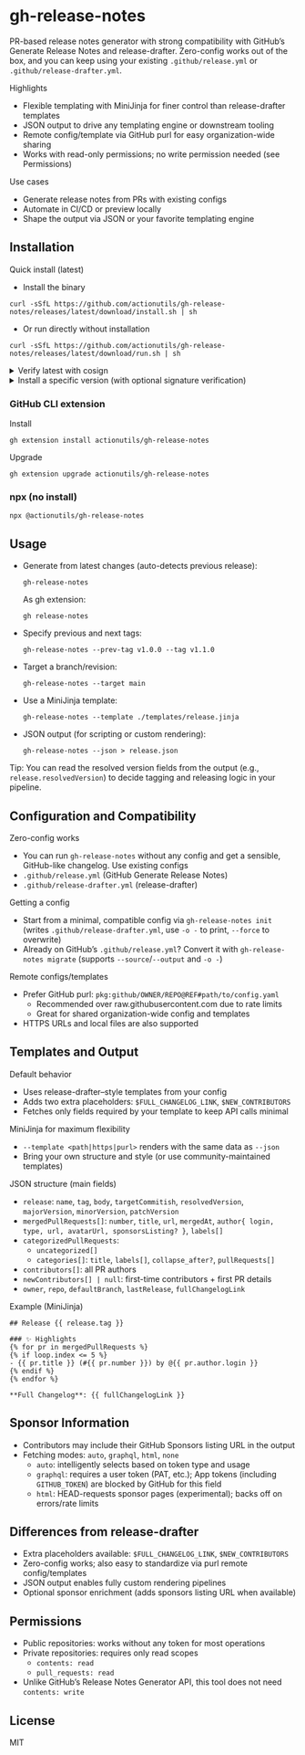 # gh-release-notes

PR-based release notes generator with strong compatibility with GitHub’s Generate Release Notes and release-drafter. Zero-config works out of the box, and you can keep using your existing `.github/release.yml` or `.github/release-drafter.yml`.

Highlights
- Flexible templating with MiniJinja for finer control than release-drafter templates
- JSON output to drive any templating engine or downstream tooling
- Remote config/template via GitHub purl for easy organization-wide sharing
- Works with read-only permissions; no write permission needed (see Permissions)

Use cases
- Generate release notes from PRs with existing configs
- Automate in CI/CD or preview locally
- Shape the output via JSON or your favorite templating engine

## Installation

Quick install (latest)
- Install the binary
```shell
curl -sSfL https://github.com/actionutils/gh-release-notes/releases/latest/download/install.sh | sh
```
- Or run directly without installation
```shell
curl -sSfL https://github.com/actionutils/gh-release-notes/releases/latest/download/run.sh | sh
```

<details>
<summary>Verify latest with cosign</summary>

```shell
# Choose the script to execute
SCRIPT="install.sh"  # or "run.sh"
DOWNLOAD_URL="https://github.com/actionutils/gh-release-notes/releases/latest/download"

curl -sL "${DOWNLOAD_URL}/${SCRIPT}" | \
  (tmpfile=$(mktemp); cat > "$tmpfile"; \
   cosign verify-blob \
     --certificate-identity-regexp '^https://github.com/actionutils/trusted-go-releaser/.github/workflows/trusted-release-workflow.yml@.*$' \
     --certificate-oidc-issuer 'https://token.actions.githubusercontent.com' \
     --certificate "${DOWNLOAD_URL}/${SCRIPT}.pem" \
     --signature "${DOWNLOAD_URL}/${SCRIPT}.sig" \
     "$tmpfile" && \
   sh "$tmpfile"; rm -f "$tmpfile")
```

</details>

<details>
<summary>Install a specific version (with optional signature verification)</summary>

Specific version (simple)

Install
```shell
VERSION="<version>"  # e.g., v0.6.0
curl -sSfL "https://github.com/actionutils/gh-release-notes/releases/download/${VERSION}/install.sh" | sh
```

Run without installation
```shell
VERSION="<version>"  # e.g., v0.6.0
curl -sSfL "https://github.com/actionutils/gh-release-notes/releases/download/${VERSION}/run.sh" | sh
```

Specific version (verified with cosign)

Install (verified)
```shell
VERSION="<version>"  # e.g., v0.6.0
BASE="https://github.com/actionutils/gh-release-notes/releases/download/${VERSION}"
curl -sL "${BASE}/install.sh" | \
  (tmpfile=$(mktemp); cat > "$tmpfile"; \
   cosign verify-blob \
     --certificate-identity-regexp '^https://github.com/actionutils/trusted-go-releaser/.github/workflows/trusted-release-workflow.yml@.*$' \
     --certificate-oidc-issuer 'https://token.actions.githubusercontent.com' \
     --certificate "${BASE}/install.sh.pem" \
     --signature "${BASE}/install.sh.sig" \
     "$tmpfile" && \
   sh "$tmpfile"; rm -f "$tmpfile")
```

Run without installation (verified)
```shell
VERSION="<version>"  # e.g., v0.6.0
BASE="https://github.com/actionutils/gh-release-notes/releases/download/${VERSION}"
curl -sL "${BASE}/run.sh" | \
  (tmpfile=$(mktemp); cat > "$tmpfile"; \
   cosign verify-blob \
     --certificate-identity-regexp '^https://github.com/actionutils/trusted-go-releaser/.github/workflows/trusted-release-workflow.yml@.*$' \
     --certificate-oidc-issuer 'https://token.actions.githubusercontent.com' \
     --certificate "${BASE}/run.sh.pem" \
     --signature "${BASE}/run.sh.sig" \
     "$tmpfile" && \
   sh "$tmpfile"; rm -f "$tmpfile")
```

</details>

### GitHub CLI extension

Install
```shell
gh extension install actionutils/gh-release-notes
```

Upgrade
```shell
gh extension upgrade actionutils/gh-release-notes
```

### npx (no install)

```shell
npx @actionutils/gh-release-notes
```

## Usage

- Generate from latest changes (auto-detects previous release):
  ```shell
  gh-release-notes
  ```
  As gh extension:
  ```shell
  gh release-notes
  ```
- Specify previous and next tags:
  ```shell
  gh-release-notes --prev-tag v1.0.0 --tag v1.1.0
  ```
- Target a branch/revision:
  ```shell
  gh-release-notes --target main
  ```
- Use a MiniJinja template:
  ```shell
  gh-release-notes --template ./templates/release.jinja
  ```
- JSON output (for scripting or custom rendering):
  ```console
  gh-release-notes --json > release.json
  ```

Tip: You can read the resolved version fields from the output (e.g., `release.resolvedVersion`) to decide tagging and releasing logic in your pipeline.

## Configuration and Compatibility

Zero-config works
- You can run `gh-release-notes` without any config and get a sensible, GitHub-like changelog.
Use existing configs
- `.github/release.yml` (GitHub Generate Release Notes)
- `.github/release-drafter.yml` (release-drafter)

Getting a config
- Start from a minimal, compatible config via `gh-release-notes init` (writes `.github/release-drafter.yml`, use `-o -` to print, `--force` to overwrite)
- Already on GitHub’s `.github/release.yml`? Convert it with `gh-release-notes migrate` (supports `--source`/`--output` and `-o -`)

Remote configs/templates
- Prefer GitHub purl: `pkg:github/OWNER/REPO@REF#path/to/config.yaml`
  - Recommended over raw.githubusercontent.com due to rate limits
  - Great for shared organization-wide config and templates
- HTTPS URLs and local files are also supported

## Templates and Output

Default behavior
- Uses release-drafter–style templates from your config
- Adds two extra placeholders: `$FULL_CHANGELOG_LINK`, `$NEW_CONTRIBUTORS`
- Fetches only fields required by your template to keep API calls minimal

MiniJinja for maximum flexibility
- `--template <path|https|purl>` renders with the same data as `--json`
- Bring your own structure and style (or use community-maintained templates)

JSON structure (main fields)
- `release`: `name`, `tag`, `body`, `targetCommitish`, `resolvedVersion`, `majorVersion`, `minorVersion`, `patchVersion`
- `mergedPullRequests[]`: `number`, `title`, `url`, `mergedAt`, `author{ login, type, url, avatarUrl, sponsorsListing? }`, `labels[]`
- `categorizedPullRequests`:
  - `uncategorized[]`
  - `categories[]`: `title`, `labels[]`, `collapse_after?`, `pullRequests[]`
- `contributors[]`: all PR authors
- `newContributors[] | null`: first-time contributors + first PR details
- `owner`, `repo`, `defaultBranch`, `lastRelease`, `fullChangelogLink`

Example (MiniJinja)
```
## Release {{ release.tag }}

### ✨ Highlights
{% for pr in mergedPullRequests %}
{% if loop.index <= 5 %}
- {{ pr.title }} (#{{ pr.number }}) by @{{ pr.author.login }}
{% endif %}
{% endfor %}

**Full Changelog**: {{ fullChangelogLink }}
```

## Sponsor Information

- Contributors may include their GitHub Sponsors listing URL in the output
- Fetching modes: `auto`, `graphql`, `html`, `none`
  - `auto`: intelligently selects based on token type and usage
  - `graphql`: requires a user token (PAT, etc.); App tokens (including `GITHUB_TOKEN`) are blocked by GitHub for this field
  - `html`: HEAD-requests sponsor pages (experimental); backs off on errors/rate limits

## Differences from release-drafter

- Extra placeholders available: `$FULL_CHANGELOG_LINK`, `$NEW_CONTRIBUTORS`
- Zero-config works; also easy to standardize via purl remote config/templates
- JSON output enables fully custom rendering pipelines
- Optional sponsor enrichment (adds sponsors listing URL when available)

## Permissions

- Public repositories: works without any token for most operations
- Private repositories: requires only read scopes
  - `contents: read`
  - `pull_requests: read`
- Unlike GitHub’s Release Notes Generator API, this tool does not need `contents: write`

## License

MIT
